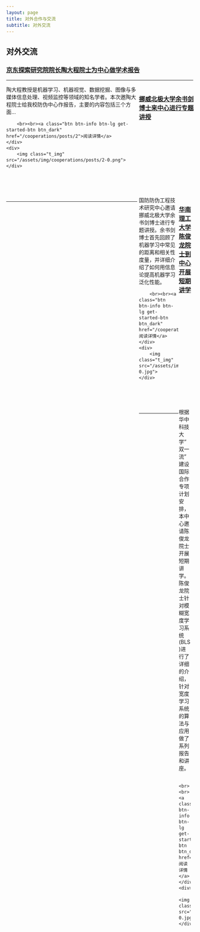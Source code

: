 ```yaml
---
layout: page
title: 对外合作与交流
subtitle: 对外交流
---
```

<!--
 * @Author: Conghao Wong
 * @Date: 2023-03-08 19:13:03
 * @LastEditors: Conghao Wong
 * @LastEditTime: 2023-03-12 10:43:04
 * @Description: file content
 * @Github: https://cocoon2wong.github.io
 * Copyright 2023 Conghao Wong, All Rights Reserved.
-->

<style>
    .t_grid {
        display: grid;
        grid-template-columns: 70% 30%;
        grid-gap: 60px 1%;
    }

    .t_img {
        vertical-align: top;
    }
</style>

<link rel="stylesheet" type="text/css" href="/assets/css/user.css">

## 对外交流

### [京东探索研究院院长陶大程院士为中心做学术报告](/cooperations/posts/2)
---

<div class="t_grid">
    <div>
        陶大程教授是机器学习、机器视觉、数据挖掘、图像与多媒体信息处理、视频监控等领域的知名学者。本次邀陶大程院士给我校防伪中心作报告，主要的内容包括三个方面...

        <br><br><a class="btn btn-info btn-lg get-started-btn btn_dark" href="/cooperations/posts/2">阅读详情</a>
    </div>
    <div>
        <img class="t_img" src="/assets/img/cooperations/posts/2-0.png">
    </div>
</div>

### [挪威北极大学余书剑博士来中心进行专题讲授](/cooperations/posts/1)
---

<div class="t_grid">
    <div>
        国防防伪工程技术研究中心邀请挪威北极大学余书剑博士进行专题讲授。余书剑博士首先回顾了机器学习中常见的距离和相关性度量，并详细介绍了如何用信息论提高机器学习泛化性能。

        <br><br><a class="btn btn-info btn-lg get-started-btn btn_dark" href="/cooperations/posts/1">阅读详情</a>
    </div>
    <div>
        <img class="t_img" src="/assets/img/cooperations/posts/1-0.jpg">
    </div>
</div>

### [华南理工大学陈俊龙院士到中心开展短期讲学](/cooperations/posts/0)
---

<div class="t_grid">
    <div>
        根据华中科技大学“双一流”建设国际合作专项计划安排，本中心邀请陈俊龙院士开展短期讲学。陈俊龙院士针对模糊宽度学习系统(BLS)进行了详细的介绍，针对宽度学习系统的算法与应用做了系列报告和讲座。

        <br><br><a class="btn btn-info btn-lg get-started-btn btn_dark" href="/cooperations/posts/0">阅读详情</a>
    </div>
    <div>
        <img class="t_img" src="/assets/img/cooperations/posts/0-0.jpg">
    </div>
</div>
